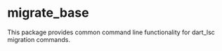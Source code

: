 # migrate_base

This package provides common command line functionality for dart_lsc migration commands.

